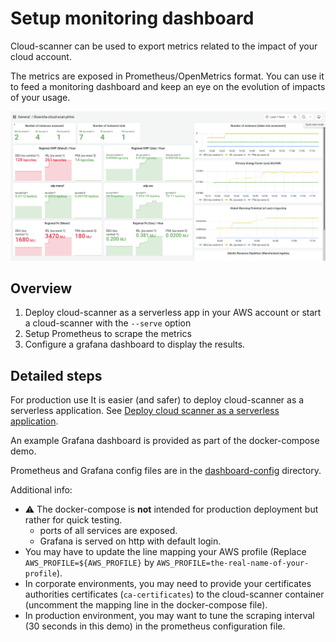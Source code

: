 # Setup monitoring dashboard

Cloud-scanner can be used to export metrics related to the impact of your cloud account.

The metrics are exposed in Prometheus/OpenMetrics format. You can use it to feed a monitoring dashboard and keep an eye on the evolution of impacts of your usage.

![cloud-scanner-metrics-dashboard](../images/cloud-scanner-dashboard-clear.png)

## Overview

1. Deploy cloud-scanner as a serverless app in your AWS account or start a cloud-scanner with the `--serve`  option
2. Setup Prometheus to scrape the metrics
3. Configure a grafana dashboard to display the results.

## Detailed steps

For production use It is easier (and safer) to deploy cloud-scanner as a serverless application. See [Deploy cloud scanner as a serverless application](deploy-sls.md).

An example Grafana dashboard is provided as part of the docker-compose demo.

Prometheus and Grafana config files are in the [dashboard-config](https://github.com/Boavizta/cloud-scanner/tree/main/dashboard-config) directory.

Additional info:

- ⚠ The docker-compose is **not** intended  for production deployment but rather for quick testing.
  - ports of all services are exposed.
  - Grafana is served on http with default login.
- You may have to update the line mapping your AWS profile (Replace `AWS_PROFILE=${AWS_PROFILE}` by `AWS_PROFILE=the-real-name-of-your-profile`).
- In corporate environments, you may need to provide your certificates authorities certificates (`ca-certificates`) to the cloud-scanner container (uncomment the mapping line in the docker-compose file).
- In production environment, you may want to tune the scraping interval (30 seconds in this demo) in the prometheus configuration file.
